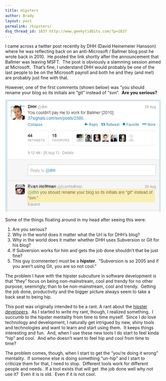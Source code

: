 ```yaml
---
title: Hipsters
author: Brady
layout: post
permalink: /hipsters/
dsq_thread_id: 1837 http://www.geekytidbits.com/?p=1837
---
```

I came across a twitter post recently by DHH (David Heinemeier Hansson) where he was reflecting back on an anti-Microsoft / Ballmer blog post he wrote back in 2010.  He posted the link shortly after the announcement that Ballmer was leaving MSFT.  The post is obviously a slamming session aimed at Microsoft.  That&#8217;s fine, I understand DHH would probably be one of the last people to be on the Microsoft payroll and both he and they (and me!) are probably just fine with that.

However, one of the first comments (shown below) was &#8220;you should rename your blog so its initials are &#8220;git&#8221; instead of &#8220;svn&#8221;.  **Are you serious?**

[<img class="size-full wp-image-1839 alignnone" alt="ddh_git_svn" src="/media/ddh_git_svn1.png" width="532" height="362" />][1]

Some of the things floating around in my head after seeing this were:

  1. Are you serious?
  2. Why in the world does it matter what the Url is for DHH&#8217;s blog?
  3. Why in the world does it matter whether DHH uses Subversion or Git for his blog?
  4. If Subversion works for him and gets the job done shouldn&#8217;t that be just fine?
  5. This guy (commenter) *must* be a **hipster**.  &#8220;Subversion is *so* 2005 and if you aren&#8217;t using Git, you are so not cool.&#8221;

The problem I have with the hipster subculture in software development is that &#8220;they&#8221; focus on being non-mainstream, cool and trendy for no other purpose, seemingly, than to be non-mainstream, cool and trendy.  Getting the job done, productivity and the bigger picture always seem to take a back seat to being hip.

This post was originally intended to be a rant. A rant about the <a href="http://www.petrikainulainen.net/software-development/technology-evaluation/the-way-of-the-hipster/" target="_blank">hipster developers</a>.  As I started to write my rant, though, I realized something.  I succumb to the hipster mentality from time to time myself.  Since I do love technology and development, I naturally get intrigued by new, shiny tools and technologies and want to learn and start using them.  It keeps things interesting and fun.  And, when I use these new tools I do start to feel kinda &#8220;hip&#8221; and cool.  And who doesn&#8217;t want to feel hip and cool from time to time?

The problem comes, though, when I start to get the &#8220;you&#8217;re doing it wrong&#8221; mentality.  If someone else is doing something &#8220;un-hip&#8221; and I start to criticize them for that, I need to stop.  Different tools work for different people and needs.  If a tool exists that will get  the job done well why not use it?  Even it is is old.  Even if it is not cool.

&nbsp;

 [1]: /wp-content/uploads/ddh_git_svn1.png
